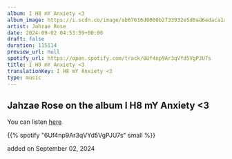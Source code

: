 ```yaml
---
album: I H8 mY Anxiety <3
album_image: https://i.scdn.co/image/ab67616d0000b2733932e5d0ad6edaca1a43bbce
artist: Jahzae Rose
date: 2024-09-02 04:53:59+00:00
draft: false
duration: 115114
preview_url: null
spotify_url: https://open.spotify.com/track/6Uf4np9Ar3qVYd5VgPJU7s
title: I H8 mY Anxiety <3
translationKey: I H8 mY Anxiety <3
type: music
---
```


## Jahzae Rose on the album I H8 mY Anxiety <3

You can listen [here](https://open.spotify.com/track/6Uf4np9Ar3qVYd5VgPJU7s)

{{% spotify "6Uf4np9Ar3qVYd5VgPJU7s" small %}}

added on September 02, 2024